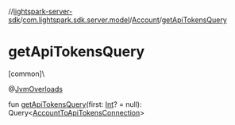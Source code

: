 //[lightspark-server-sdk](../../../index.md)/[com.lightspark.sdk.server.model](../index.md)/[Account](index.md)/[getApiTokensQuery](get-api-tokens-query.md)

# getApiTokensQuery

[common]\

@[JvmOverloads](https://kotlinlang.org/api/latest/jvm/stdlib/kotlin.jvm/-jvm-overloads/index.html)

fun [getApiTokensQuery](get-api-tokens-query.md)(first: [Int](https://kotlinlang.org/api/latest/jvm/stdlib/kotlin/-int/index.html)? = null): Query&lt;[AccountToApiTokensConnection](../-account-to-api-tokens-connection/index.md)&gt;
